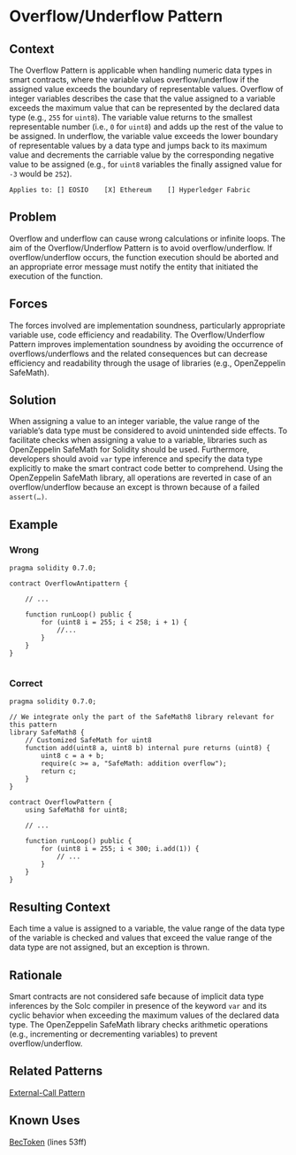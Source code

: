 # Overflow/Underflow Pattern
## Context
The Overflow Pattern is applicable when handling numeric data types in smart contracts, where the variable values overflow/underflow if the assigned value exceeds the boundary of representable values. Overflow of integer variables describes the case that the value assigned to a variable exceeds the maximum value that can be represented by the declared data type (e.g., ``255`` for ``uint8``). The variable value returns to the smallest representable number (i.e., ``0`` for ``uint8``) and adds up the rest of the value to be assigned. In underflow, the variable value exceeds the lower boundary of representable values by a data type and jumps back to its maximum value and decrements the carriable value by the corresponding negative value to be assigned (e.g., for ``uint8`` variables the finally assigned value for ``-3`` would be ``252``). 

``Applies to: [] EOSIO    [X] Ethereum    [] Hyperledger Fabric``
## Problem
Overflow and underflow can cause wrong calculations or infinite loops. The aim of the Overflow/Underflow Pattern is to avoid overflow/underflow. If overflow/underflow occurs, the function execution should be aborted and an appropriate error message must notify the entity that initiated the execution of the function. 

## Forces
The forces involved are implementation soundness, particularly appropriate variable use, code efficiency and readability. The Overflow/Underflow Pattern improves implementation soundness by avoiding the occurrence of overflows/underflows and the related consequences but can decrease efficiency and readability through the usage of libraries (e.g., OpenZeppelin SafeMath).

## Solution
When assigning a value to an integer variable, the value range of the variable’s data type must be considered to avoid unintended side effects. To facilitate checks when assigning a value to a variable, libraries such as OpenZeppelin SafeMath for Solidity should be used. Furthermore, developers should avoid ``var`` type inference and specify the data type explicitly to make the smart contract code better to comprehend. Using the OpenZeppelin SafeMath library, all operations are reverted in case of an overflow/underflow because an except is thrown because of a failed ``assert(…)``.

## Example

### Wrong
```Solidity 
pragma solidity 0.7.0;

contract OverflowAntipattern {

    // ...

    function runLoop() public {
        for (uint8 i = 255; i < 258; i + 1) {
            //...
        }
    }
}


```
### Correct
```Solidity 
pragma solidity 0.7.0;

// We integrate only the part of the SafeMath8 library relevant for this pattern
library SafeMath8 {
    // Customized SafeMath for uint8
    function add(uint8 a, uint8 b) internal pure returns (uint8) {
        uint8 c = a + b;
        require(c >= a, "SafeMath: addition overflow");
        return c;
    }
}

contract OverflowPattern {
    using SafeMath8 for uint8;
       
    // ...

    function runLoop() public {
        for (uint8 i = 255; i < 300; i.add(1)) {
            // ...
        }
    }
}

```
## Resulting Context
Each time a value is assigned to a variable, the value range of the data type of the variable is checked and values that exceed the value range of the data type are not assigned, but an exception is thrown.

## Rationale
Smart contracts are not considered safe because of implicit data type inferences by the Solc compiler in presence of the keyword ``var`` and its cyclic behavior when exceeding the maximum values of the declared data type. The OpenZeppelin SafeMath library checks arithmetic operations (e.g., incrementing or decrementing variables) to prevent overflow/underflow.

## Related Patterns
[External-Call Pattern](../External-Call%20Pattern/README.md)
## Known Uses
[BecToken](https://etherscan.io/address/0xc5d105e63711398af9bbff092d4b6769c82f793d#code) (lines 53ff)
